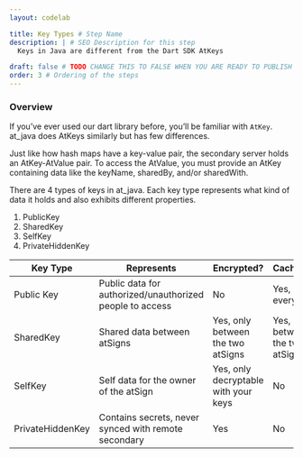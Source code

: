 ```yaml
---
layout: codelab

title: Key Types # Step Name
description: | # SEO Description for this step
  Keys in Java are different from the Dart SDK AtKeys

draft: false # TODO CHANGE THIS TO FALSE WHEN YOU ARE READY TO PUBLISH THE PAGE
order: 3 # Ordering of the steps
---
```


### Overview

If you’ve ever used our dart library before, you’ll be familiar with `AtKey`. at_java does AtKeys similarly but has few differences.

Just like how hash maps have a key-value pair, the secondary server holds an AtKey-AtValue pair. To access the AtValue, you must provide an AtKey containing data like the keyName, sharedBy, and/or sharedWith.

There are 4 types of keys in at_java. Each key type represents what kind of data it holds and also exhibits different properties.

1. PublicKey
2. SharedKey
3. SelfKey
4. PrivateHiddenKey

| Key Type | Represents | Encrypted? | Cacheable? |
|----------|------------|------------|------------|
| Public Key | Public data for authorized/unauthorized people to access | No | Yes, by everyone |
| SharedKey | Shared data between atSigns | Yes, only between the two atSigns | Yes, only between the two atSigns |
| SelfKey | Self data for the owner of the atSign | Yes, only decryptable with your keys | No |
| PrivateHiddenKey | Contains secrets, never synced with remote secondary | Yes | No |
